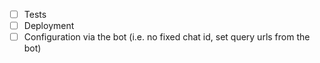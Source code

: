 - [ ] Tests
- [ ] Deployment
- [ ] Configuration via the bot (i.e. no fixed chat id, set query urls from the bot)
